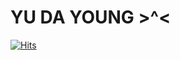# YU DA YOUNG >^<

[![Hits](https://hits.seeyoufarm.com/api/count/incr/badge.svg?url=https%3A%2F%2Fgithub.com%2Fjudyzero%2Fjudyzero&count_bg=%23CF89FF&title_bg=%23A670FC&icon=&icon_color=%23D0D0D0&title=hits&edge_flat=false)](https://hits.seeyoufarm.com)

<!--
**judyzero/judyzero** is a ✨ _special_ ✨ repository because its `README.md` (this file) appears on your GitHub profile.

Here are some ideas to get you started:

- 🔭 I’m currently working on ...
- 🌱 I’m currently learning ...
- 👯 I’m looking to collaborate on ...
- 🤔 I’m looking for help with ...
- 💬 Ask me about ...
- 📫 How to reach me: ...
- 😄 Pronouns: ...
- ⚡ Fun fact: ...
-->
